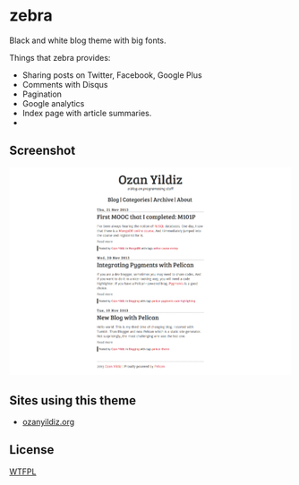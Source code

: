 zebra
=====

Black and white blog theme with big fonts.

Things that zebra provides:
* Sharing posts on Twitter, Facebook, Google Plus
* Comments with Disqus
* Pagination
* Google analytics
* Index page with article summaries.
* 

Screenshot
---------

![index screenshot](screenshot.png)

Sites using this theme
--------------------

* [ozanyildiz.org](http://www.ozanyildiz.org)

License
------
[WTFPL](http://www.wtfpl.net/)

